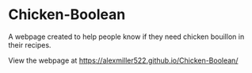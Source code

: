# Chicken-Boolean

A webpage created to help people know if they need chicken bouillon in their recipes.

View the webpage at https://alexmiller522.github.io/Chicken-Boolean/
